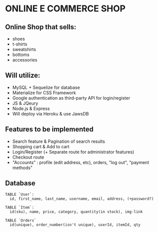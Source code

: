 # ONLINE E COMMERCE SHOP

## Online Shop that sells:
* shoes
* t-shirts
* sweatshirts
* bottoms
* accessories

## Will utilize:
* MySQL + Sequelize for database
* Materialize for CSS Framework
* Google authentication as third-party API for login/register
* JS & JQeury
* Node.js & Express
* Will deploy via Heroku & use JawsDB

## Features to be implemented
* Search feature & Pagination of search results
* Shopping cart & Add to cart
* Login/Register (+ Separate route for administrator features)
* Checkout route
* "Accounts" : profile (edit address, etc), orders, "log out", "payment methods"

## Database
```
TABLE `User`:
  id, first_name, last_name, username, email, address, (+password?)

TABLE `Item`:
  id(sku), name, price, category, quantity(in stock), img-link 

TABLE `Orders`
  id(unique), order_number(isn't unique), userId, itemId, qty
```



  